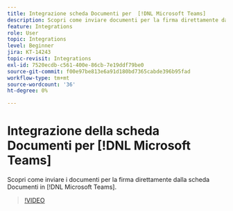 ```yaml
---
title: Integrazione scheda Documenti per  [!DNL Microsoft Teams]
description: Scopri come inviare documenti per la firma direttamente dalla scheda Documenti in [!DNL Microsoft Teams]
feature: Integrations
role: User
topic: Integrations
level: Beginner
jira: KT-14243
topic-revisit: Integrations
exl-id: 7520ecdb-c561-400e-86cb-7e19ddf79be0
source-git-commit: f00e97be813e6a91d180bd7365cabde396b95fad
workflow-type: tm+mt
source-wordcount: '36'
ht-degree: 0%

---
```


# Integrazione della scheda Documenti per [!DNL Microsoft Teams]

Scopri come inviare i documenti per la firma direttamente dalla scheda Documenti in [!DNL Microsoft Teams].

>[!VIDEO](https://video.tv.adobe.com/v/3425477?quality=12&learn=on&hidetitle=true)
